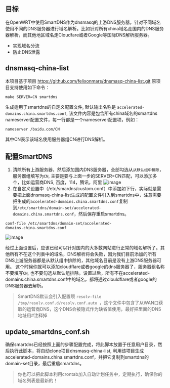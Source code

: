 ## 目标
在OpenWRT中使用SmartDNS作为dnsmasq的上游DNS服务器，针对不同域名使用不同的DNS服务器进行域名解析。比如针对所有china域名走国内的DNS服务器解析，而其他地区域名走Cloudfare或者Google等国际DNS解析服务器。
* 实现域名分流
* 防止DNS泄露

## dnsmasq-china-list
本项目基于项目 https://github.com/felixonmars/dnsmasq-china-list.git
原项目支持使用如下命令：
```
make SERVER=CN smartdns
```
生成适用于smartdns的自定义配置文件, 默认输出名称是 `accelerated-domains.china.smartdns.conf`, 该文件内容是包含所有china域名的smartdns nameserver配置文件，每一行都是一个nameserver配置项，例如：
```
nameserver /baidu.com/CN
```
其中CN表示该域名使用服务器组CN进行DNS解析。

## 配置SmartDNS
1. 清除所有上游服务器，然后添加国内DNS服务器，全部勾选从`从默认组中排除`，服务器组填写为`CN`, 主要是要与上面一步的SERVER=CN匹配，可以添加多个，比如运营商DNS, 百度，114，腾讯，阿里
![image](https://github.com/cjw1115/dnsmasq-smartdns-china-list/assets/13924086/a1a1be71-957e-4d81-a4c3-0b6d4989bc45)
2. 在自定义设置中（/etc/smardns/custom.conf）中添加如下行，实际就是需要把上面dnsmasq-china-list生成的配置文件引入到smartdns中，注意需要把生成的`accelerated-domains.china.smartdns.conf`复制到`/etc/smartdns/domain-set/accelerated-domains.china.smartdns.conf`，然后保存重启smartdns。

  ```
  conf-file /etc/smartdns/domain-set/accelerated-domains.china.smartdns.conf
  ```
  ![image](https://github.com/cjw1115/dnsmasq-smartdns-china-list/assets/13924086/5ce8b32e-fd9e-427d-8426-daba27ff9458)
  
经过上面设置后，应该已经可以针对国内的大多数网站进行正常的域名解析了。其他所有不在这个列表中的域名，DNS解析将会失败，因为我们目前添加的所有DNS上游服务器都是从默认组中排除的，其他域名目前是没有上游DNS服务器可用。
这个时候你就可以添加cloudflare或者google的dns服务器了，服务器组名称不要填写`CN`, 也不要勾选从默认组排除。设置过后，所有不在accelerated-domains.china.smartdns.conf中的域名，都将通过clouldflare或者google的DNS服务器去解析。

> SmartDNS默认会引入配置项 `resolv-file /tmp/resolv.conf.d/resolv.conf.auto `，这个文件中包含了从WAN口获取的运营商DNS，这个DNS会被隐式作为缺省值使用，最好把里面的DNS地址用#注释掉

## update_smartdns_conf.sh
确保smartdns已经按照上面的步骤配置完成，将此脚本放置于任意用户目录，然后执行此脚本，将自动clone项目dnsmasq-china-list, 利用该项目生成 accelerated-domains.china.smartdns.conf，并把它复制到smartdns的domain-set目录，最后重启smartdns。
> 你也可以把此脚本利用crontab加入自动计划任务中，定期执行，确保你的域名列表是最新的！
